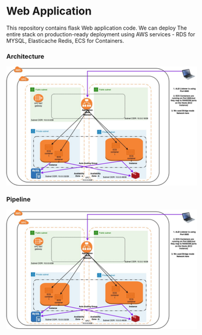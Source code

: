 # Web Application

This repository contains flask Web application code. We can deploy The entire stack on production-ready deployment using AWS services -  RDS for MYSQL, Elasticache Redis, ECS for Containers.


### Architecture
![Architecture](https://github.com/navojha/CICD-FlaskApp/blob/master/Screenshots/production-ready_deployment.jpg?raw=true)


    



### Pipeline
![Architecture](https://github.com/navojha/CICD-FlaskApp/blob/master/Screenshots/production-ready_deployment.jpg?raw=true)
